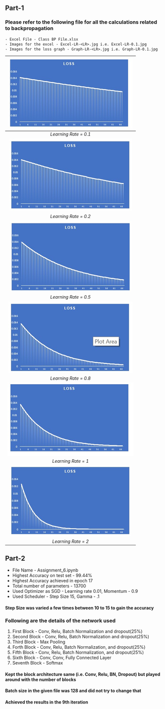## Part-1

### Please refer to the following file for all the calculations related to backpropagation

    - Excel File - Class BP File.xlsx
    - Images for the excel - Excel-LR-<LR>.jpg i.e. Excel-LR-0.1.jpg
    - Images for the loss graph - Graph-LR-<LR>.jpg i.e. Graph-LR-0.1.jpg

![Graph1](https://github.com/atulgupta01/ERA_V2/blob/main/Assignment6/Graph-LR-0.1.jpg)|
|:--:|
| *Learning Rate = 0.1* |
![Graph2](https://github.com/atulgupta01/ERA_V2/blob/main/Assignment6/Graph-LR-0.2.jpg)|
| *Learning Rate = 0.2* |
![Graph3](https://github.com/atulgupta01/ERA_V2/blob/main/Assignment6/Graph-LR-0.5.jpg)|
| *Learning Rate = 0.5* |
![Graph4](https://github.com/atulgupta01/ERA_V2/blob/main/Assignment6/Graph-LR-0.8.jpg)|
| *Learning Rate = 0.8* |
![Graph5](https://github.com/atulgupta01/ERA_V2/blob/main/Assignment6/Graph-LR-1.jpg)|
| *Learning Rate = 1* |
![Graph6](https://github.com/atulgupta01/ERA_V2/blob/main/Assignment6/Graph-LR-2.jpg)|
| *Learning Rate = 2* |

## Part-2

- File Name - Assignment_6.ipynb
- Highest Accuracy on test set - 99.44%
- Highest Accuracy achieved in epoch 17
- Total number of parameters - 13700
- Used Optimizer as SGD - Learning rate 0.01, Momentum - 0.9
- Used Scheduler - Step Size 15, Gamma - .1
  
#### Step Size was varied a few times between 10 to 15 to gain the accuracy 

### Following are the details of the network used
1. First Block - Conv, Relu, Batch Normalization and dropout(25%)
2. Second Block - Conv, Relu, Batch Normalization and dropout(25%)
3. Third Block - Max Pooling
4. Forth Block - Conv, Relu, Batch Normalization, and dropout(25%)
5. Fifth Block - Conv, Relu, Batch Normalization, and dropout(25%)
6. Sixth Block - Conv, Conv, Fully Connected Layer
7. Seventh Block - Softmax

#### Kept the block architecture same (i.e. Conv, Relu, BN, Dropout) but played around with the number of blocks
#### Batch size in the given file was 128 and did not try to change that
#### Achieved the results in the 9th iteration

